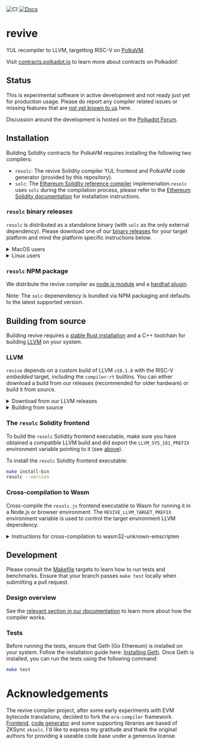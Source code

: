 ![CI](https://github.com/paritytech/revive/actions/workflows/test.yml/badge.svg)
[![Docs](https://img.shields.io/badge/Docs-contracts.polkadot.io-brightgreen.svg)](https://contracts.polkadot.io/revive_compiler/)

# revive

YUL recompiler to LLVM, targetting RISC-V on [PolkaVM](https://github.com/koute/polkavm).

Visit [contracts.polkadot.io](https://contracts.polkadot.io) to learn more about contracts on Polkadot!

## Status

This is experimental software in active development and not ready just yet for production usage. Please do report any compiler related issues or missing features that are [not yet known to us](https://contracts.polkadot.io/known_issues/) here.

Discussion around the development is hosted on the [Polkadot Forum](https://forum.polkadot.network/t/contracts-update-solidity-on-polkavm/6949#a-new-solidity-compiler-1).

## Installation
Building Solidity contracts for PolkaVM requires installing the following two compilers:
- `resolc`: The revive Solidity compiler YUL frontend and PolkaVM code generator (provided by this repository).
- `solc`: The [Ethereum Solidity reference compiler](https://github.com/ethereum/solidity/) implemenation.`resolc` uses `solc` during the compilation process, please refer to the [Ethereum Solidity documentation](https://docs.soliditylang.org/en/latest/installing-solidity.html) for installation instructions.

### `resolc` binary releases
`resolc` is distributed as a standalone binary (with `solc` as the only external dependency). Please download one of our [binary releases](https://github.com/paritytech/revive/releases) for your target platform and mind the platform specific instructions below.

<details>
  <summary>MacOS users</summary>

> **MacOS** users need to clear the `downloaded` attribute from the binary and set the executable flag.
> ```sh
> xattr -rc resolc-universal-apple-darwin
> chmod +x resolc-universal-apple-darwin
> ```

</details>

<details>
  <summary>Linux users</summary>

> **Linux** users need to set the executable flag.
> ```sh
> chmod +x resolc-x86_64-unknown-linux-musl
> ```

</details>


### `resolc` NPM package
We distribute the revive compiler as [node.js module](https://www.npmjs.com/package/@parity/resolc) and a [hardhat plugin](https://www.npmjs.com/package/@parity/hardhat-polkadot-resolc).

Note: The `solc` depenendency is bundled via NPM packaging and defaults to the latest supported version.

## Building from source

Building revive requires a [stable Rust installation](https://rustup.rs/) and a C++ toolchain for building [LLVM](https://github.com/llvm/llvm-project) on your system.

### LLVM

`revive` depends on a custom build of LLVM `v18.1.8` with the RISC-V _embedded_ target, including the `compiler-rt` builtins. You can either download a build from our releases (recommended for older hardware) or build it from source.

<details>
  <summary>Download from our LLVM releases</summary>

Download the [latest LLVM build](https://github.com/paritytech/revive/releases?q=LLVM+binaries+release&expanded=true) from our releases.

> **MacOS** users need to clear the `downloaded` attribute from all binaries after extracting the archive:
> ```sh
> xattr -rc </path/to/the/extracted/archive>/target-llvm/gnu/target-final/bin/*
> ```

After extracting the archive, point `$LLVM_SYS_181_PREFIX` to it:
```sh
export LLVM_SYS_181_PREFIX=</path/to/the/extracted/archive>/target-llvm/gnu/target-final
```

</details>

<details>
  <summary>Building from source</summary>

 Use the provided [revive-llvm](crates/llvm-builder/README.md) utility to compile a compatible LLVM build locally and point `$LLVM_SYS_181_PREFIX` to the installation afterwards.

The `Makefile` provides a shortcut target to obtain a compatible LLVM build:

```sh
make install-llvm
export LLVM_SYS_181_PREFIX=${PWD}/target-llvm/gnu/target-final
```

</details>

### The `resolc` Solidity frontend

To build the `resolc` Solidity frontend executable, make sure you have obtained a compatible LLVM build and did export the `LLVM_SYS_181_PREFIX` environment variable pointing to it (see [above](#LLVM)).

To install the `resolc` Solidity frontend executable:

```sh
make install-bin
resolc --version
```

### Cross-compilation to Wasm

Cross-compile the `resolc.js` frontend executable to Wasm for running it in a Node.js or browser environment. The `REVIVE_LLVM_TARGET_PREFIX` environment variable is used to control the target environment LLVM dependency.

<details>
  <summary>Instructions for cross-compilation to wasm32-unknown-emscripten</summary>

```sh
# Build the host LLVM dependency with PolkaVM target support
make install-llvm
export LLVM_SYS_181_PREFIX=${PWD}/target-llvm/gnu/target-final

# Build the target LLVM dependency with PolkaVM target support
revive-llvm --target-env emscripten clone
source emsdk/emsdk_env.sh
revive-llvm --target-env emscripten build --llvm-projects lld
export REVIVE_LLVM_TARGET_PREFIX=${PWD}/target-llvm/emscripten/target-final

# Build the resolc frontend executable
make install-wasm
make test-wasm
```

</details>

## Development

Please consult the [Makefile](Makefile) targets to learn how to run tests and benchmarks. 
Ensure that your branch passes `make test` locally when submitting a pull request.

### Design overview
See the [relevant section in our documentation](https://contracts.polkadot.io/revive_compiler/architecture) to learn more about how the compiler works. 

### Tests

Before running the tests, ensure that Geth (Go Ethereum) is installed on your system. Follow the installation guide here: [Installing Geth](https://geth.ethereum.org/docs/getting-started/installing-geth).
Once Geth is installed, you can run the tests using the following command:

```sh
make test
```
# Acknowledgements

The revive compiler project, after some early experiments with EVM bytecode translations, decided to fork the `era-compiler` framework.
[Frontend](https://github.com/matter-labs/era-compiler-solidity), [code generator](https://github.com/matter-labs/era-compiler-llvm-context) and some supporting libraries are based of ZKSync `zksolc`. I'd like to express my gratitude and thank the original authors for providing a useable code base under a generous license.

